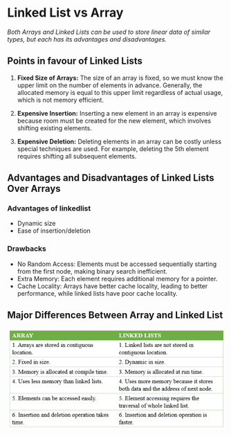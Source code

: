 # Linked List vs Array

_Both Arrays and Linked Lists can be used to store linear data of similar types, but each has its advantages and disadvantages._

## Points in favour of Linked Lists

1. **Fixed Size of Arrays:** The size of an array is fixed, so we must know the upper limit on the number of elements in advance. Generally, the allocated memory is equal to this upper limit regardless of actual usage, which is not memory efficient.

2. **Expensive Insertion:** Inserting a new element in an array is expensive because room must be created for the new element, which involves shifting existing elements.

3. **Expensive Deletion:** Deleting elements in an array can be costly unless special techniques are used. For example, deleting the 5th element requires shifting all subsequent elements.

## Advantages and Disadvantages of Linked Lists Over Arrays

### Advantages of linkedlist

- Dynamic size
- Ease of insertion/deletion

### Drawbacks

- No Random Access: Elements must be accessed sequentially starting from the first node, making binary search inefficient.
- Extra Memory: Each element requires additional memory for a pointer.
- Cache Locality: Arrays have better cache locality, leading to better performance, while linked lists have poor cache locality.

## Major Differences Between Array and Linked List

![Arrays vs Linked Lists](./images/arrays_vs_linkedlists.png)
